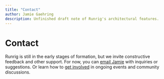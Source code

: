 ```yaml
---
title: "Contact"
author: Jamie Gaehring
description: Unfinished draft note of Runrig's architectural features.
---
```


# Contact
Runrig is still in the early stages of formation, but we invite constructive
feedback and other support. For now, you can [email Jamie] with inquiries or
suggestions. Or learn how to [get involved] in ongoing events and community
discussions.

[email Jamie]: mailto:jamie@jgaehring.com
[get involved]: ./get-involved
